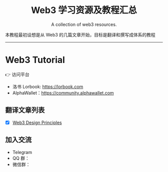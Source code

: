 <h1 align="center">Web3 学习资源及教程汇总</h1>
<p align="center">A collection of web3 resources.</p>

本教程最初设想是从 Web3 的几篇文章开始，目标是翻译和撰写成体系的教程

----

Web3 Tutorial
===================

:point_right: 访问平台

- 洛书 Lorbook: https://lorbook.com
- AlphaWallet：https://community.alphawallet.com


## 翻译文章列表

* [x] [Web3 Design Principles](https://medium.com/@lyricalpolymath/web3-design-principles-f21db2f240c1)


## 加入交流

- Telegram
- QQ 群：
- 微信群：


